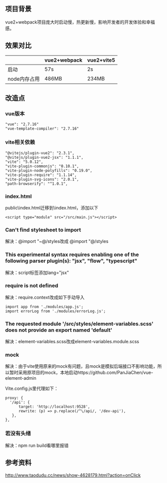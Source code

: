 ## 项目背景

vue2+webpack项目庞大时启动慢，热更新慢，影响开发者的开发体验和幸福感。



## 效果对比

|              | vue2+webpack | vue2+vite5 |
| ------------ | ------------ | ---------- |
| 启动         | 57s          | 2s         |
| node内存占用 | 486MB        | 234MB      |



## 改造点

### vue版本

```
"vue": "2.7.16"
"vue-template-compiler": "2.7.16"
```

### vite相关依赖

```
"@vitejs/plugin-vue2": "2.3.1",
"@vitejs/plugin-vue2-jsx": "1.1.1",
"vite": "5.0.12",
"vite-plugin-commonjs": "0.10.1",
"vite-plugin-node-polyfills": "0.19.0",
"vite-plugin-require": "1.1.14",
"vite-plugin-svg-icons": "2.0.1",
"path-browserify": "^1.0.1",
```

### index.html

public\index.html迁移到\index.html，添加以下

```
<script type="module" src="/src/main.js"></script>
```



### Can't find stylesheet to import

解决：@import "~@/styles改成 @import "@/styles



### This experimental syntax requires enabling one of the following parser plugin(s): "jsx", "flow", "typescript"

解决：script标签添加lang="jsx"



### require is not defined

解决：require.context改成如下手动导入

```
import app from './modules/app.js';
import errorLog from './modules/errorLog.js';
```



### The requested module '/src/styles/element-variables.scss' does not provide an export named 'default'

解决：element-variables.scss改成element-variables.module.scss



### mock

解决：由于vite使用原来的mock有问题，且mock是模拟后端接口不影响功能，所以暂时采用原项目的mock，本地启动https://github.com/PanJiaChen/vue-element-admin

Vite.config.js里代理如下：

```
proxy: {
  '/api': {
      target: 'http://localhost:9528',
      rewrite: (p) => p.replace(/^\/api/, '/dev-api'),
   },
},
```



### 若没有头绪

解决：npm run build看哪里报错





## 参考资料

http://www.taodudu.cc/news/show-4628179.html?action=onClick